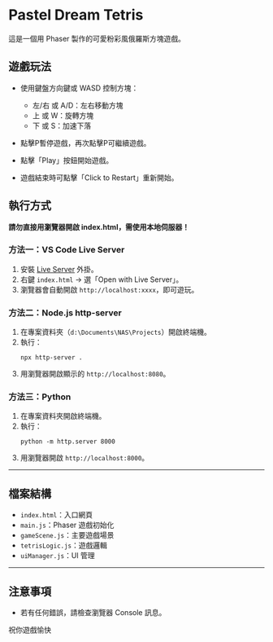 # Pastel Dream Tetris

這是一個用 Phaser 製作的可愛粉彩風俄羅斯方塊遊戲。

## 遊戲玩法

- 使用鍵盤方向鍵或 WASD 控制方塊：
  - 左/右 或 A/D：左右移動方塊
  - 上 或 W：旋轉方塊
  - 下 或 S：加速下落

- 點擊P暫停遊戲，再次點擊P可繼續遊戲。
- 點擊「Play」按鈕開始遊戲。
- 遊戲結束時可點擊「Click to Restart」重新開始。

## 執行方式

**請勿直接用瀏覽器開啟 index.html，需使用本地伺服器！**

### 方法一：VS Code Live Server

1. 安裝 [Live Server](https://marketplace.visualstudio.com/items?itemName=ritwickdey.LiveServer) 外掛。
2. 右鍵 `index.html` → 選「Open with Live Server」。
3. 瀏覽器會自動開啟 `http://localhost:xxxx`，即可遊玩。

### 方法二：Node.js http-server

1. 在專案資料夾（`d:\Documents\NAS\Projects`）開啟終端機。
2. 執行：
   ```
   npx http-server .
   ```
3. 用瀏覽器開啟顯示的 `http://localhost:8080`。

### 方法三：Python

1. 在專案資料夾開啟終端機。
2. 執行：
   ```
   python -m http.server 8000
   ```
3. 用瀏覽器開啟 `http://localhost:8000`。

---

## 檔案結構

- `index.html`：入口網頁
- `main.js`：Phaser 遊戲初始化
- `gameScene.js`：主要遊戲場景
- `tetrisLogic.js`：遊戲邏輯
- `uiManager.js`：UI 管理

---

## 注意事項

- 若有任何錯誤，請檢查瀏覽器 Console 訊息。

祝你遊戲愉快